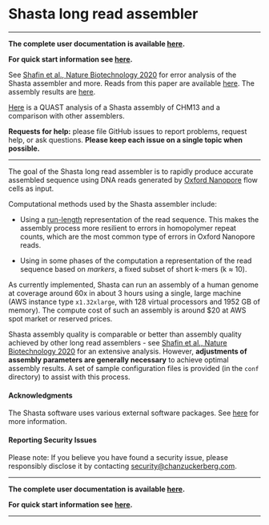 # Shasta long read assembler
___

**The complete user documentation is available [here](https://chanzuckerberg.github.io/shasta/).**

**For quick start information see [here](https://chanzuckerberg.github.io/shasta/QuickStart.html).**

See [Shafin et al., Nature Biotechnology 2020](https://www.nature.com/articles/s41587-020-0503-6)
for error analysis of the Shasta assembler and more.
Reads from this paper are available 
[here](https://s3-us-west-2.amazonaws.com/human-pangenomics/index.html).
The assembly results are
[here](https://s3-us-west-2.amazonaws.com/human-pangenomics/index.html?prefix=publications/SHASTA2019/assemblies/).

[Here](https://github.com/human-pangenomics/assembly-analysis) is a QUAST analysis of a Shasta assembly of CHM13 
and a comparison with other assemblers.

**Requests for help:** please file GitHub issues to report problems, request help, or ask questions. **Please keep each issue on a single topic when possible.** 
___

The goal of the Shasta long read assembler is to rapidly 
produce accurate assembled sequence using DNA reads
generated by [Oxford Nanopore](https://nanoporetech.com) flow cells as input.

Computational methods used by the Shasta assembler include:

* Using a
[run-length](https://en.wikipedia.org/wiki/Run-length_encoding)
representation of the read sequence.
This makes the assembly process more resilient to errors in
homopolymer repeat counts, which are the most common type
of errors in Oxford Nanopore reads. 

* Using in some phases of the computation a representation
of the read sequence based on *markers*, a fixed
subset of short k-mers (k ≈ 10).

As currently implemented, Shasta can run an assembly 
of a human genome at coverage around 60x
in about 3 hours using a single, large machine (AWS instance type
`x1.32xlarge`, with 128 virtual processors and 1952 GB of memory).
The compute cost of such an assembly is around $20 at AWS spot market or reserved prices.

Shasta assembly quality is comparable or better 
than assembly quality achieved by other long read assemblers -
see [Shafin et al., Nature Biotechnology 2020](https://www.nature.com/articles/s41587-020-0503-6)
for an extensive analysis.
However,
**adjustments of assembly parameters are generally necessary** to 
achieve optimal assembly results. 
A set of sample configuration files is provided (in the `conf` directory)
to assist with this process.




#### Acknowledgments

The Shasta software uses various external software packages.
See [here](https://chanzuckerberg.github.io/shasta/Acknowledgments.html) for more information.

#### Reporting Security Issues
Please note: If you believe you have found a security issue, please responsibly disclose it by contacting security@chanzuckerberg.com.
___

**The complete user documentation is available [here](https://chanzuckerberg.github.io/shasta/).**

**For quick start information see [here](https://chanzuckerberg.github.io/shasta/QuickStart.html).**
___




